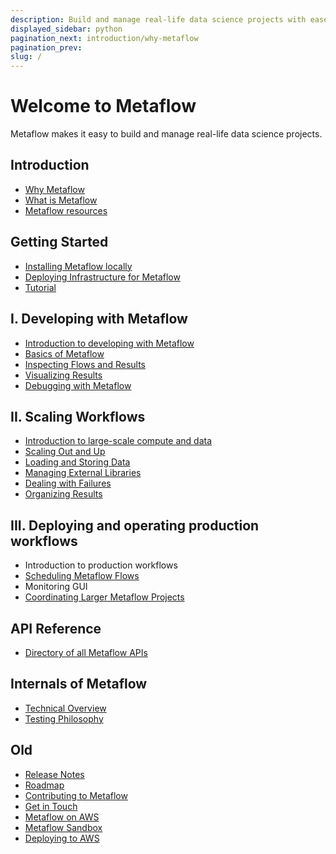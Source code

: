 ```yaml
---
description: Build and manage real-life data science projects with ease.
displayed_sidebar: python
pagination_next: introduction/why-metaflow
pagination_prev:
slug: /
---
```


# Welcome to Metaflow

Metaflow makes it easy to build and manage real-life data science projects.

<div className="tocList">

## Introduction

- [Why Metaflow](introduction/why-metaflow)
- [What is Metaflow](introduction/what-is-metaflow)
- [Metaflow resources](introduction/metaflow-resources)

## Getting Started

- [Installing Metaflow locally](getting-started/install)
- [Deploying Infrastructure for Metaflow](getting-started/infrastructure)
- [Tutorial](getting-started/tutorials/)

## I. Developing with Metaflow

- [Introduction to developing with Metaflow](metaflow/introduction)
- [Basics of Metaflow](metaflow/basics)
- [Inspecting Flows and Results](metaflow/client)
- [Visualizing Results](metaflow/visualizing-results/)
- [Debugging with Metaflow](metaflow/debugging)

## II. Scaling Workflows

- [Introduction to large-scale compute and data](scaling/introduction)
- [Scaling Out and Up](scaling/scaling-out-and-up/)
- [Loading and Storing Data](scaling/data)
- [Managing External Libraries](scaling/dependencies)
- [Dealing with Failures](scaling/failures)
- [Organizing Results](scaling/tagging)

## III. Deploying and operating production workflows

- Introduction to production workflows
- [Scheduling Metaflow Flows](going-to-production-with-metaflow/scheduling-metaflow-flows/)
- Monitoring GUI
- [Coordinating Larger Metaflow Projects](going-to-production-with-metaflow/coordinating-larger-metaflow-projects)

## API Reference

- [Directory of all Metaflow APIs](api/)

## Internals of Metaflow

- [Technical Overview](internals-of-metaflow/technical-overview)
- [Testing Philosophy](internals-of-metaflow/testing-philosophy)


## Old

- [Release Notes](introduction/release-notes)
- [Roadmap](introduction/roadmap)
- [Contributing to Metaflow](introduction/contributing-to-metaflow)
- [Get in Touch](introduction/getting-in-touch)
- [Metaflow on AWS](metaflow-on-aws)
- [Metaflow Sandbox](metaflow-on-aws/metaflow-sandbox)
- [Deploying to AWS](metaflow-on-aws/deploy-to-aws)


</div>